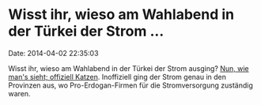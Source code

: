 Wisst ihr, wieso am Wahlabend in der Türkei der Strom \...
==========================================================

Date: 2014-04-02 22:35:03

Wisst ihr, wieso am Wahlabend in der Türkei der Strom ausging? [Nun, wie
man\'s sieht; offiziell
Katzen](http://www.hurriyetdailynews.com/pro-govt-suppliers-not-cats-cut-off-electricity-on-election-night-report.aspx?pageID=238&nID=64444&NewsCatID=338).
Inoffiziell ging der Strom genau in den Provinzen aus, wo
Pro-Erdogan-Firmen für die Stromversorgung zuständig waren.
